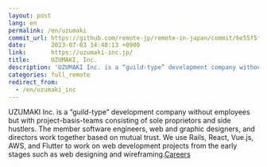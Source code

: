 ```yaml
---
layout: post
lang: en
permalink: /en/uzumaki
commit_url: https://github.com/remote-jp/remote-in-japan/commit/6e55f5ffda59ad362db7daa066248a230d7d5639
date:       2023-07-03 14:48:13 +0900
link:       https://uzumaki-inc.jp/
title:      UZUMAKI, Inc.
description: 'UZUMAKI Inc. is a “guild-type” development company without employees but with project-basis-teams consisting of sole proprietors and side hustlers. The member software engineers, web and graphic designers, and directors work together based on mutual trust. We use Rails, React, Vue.js, AWS, and Flutter to work on web development projects from the early stages such as web designing and wireframing.Careers'
categories: full_remote
redirect_from:
  - /en/uzumaki_inc
---
```


<p>UZUMAKI Inc. is a “guild-type” development company without employees but with project-basis-teams consisting of sole proprietors and side hustlers. The member software engineers, web and graphic designers, and directors work together based on mutual trust. We use Rails, React, Vue.js, AWS, and Flutter to work on web development projects from the early stages such as web designing and wireframing.<a href="https://job.uzumaki-inc.jp/">Careers</a></p>
